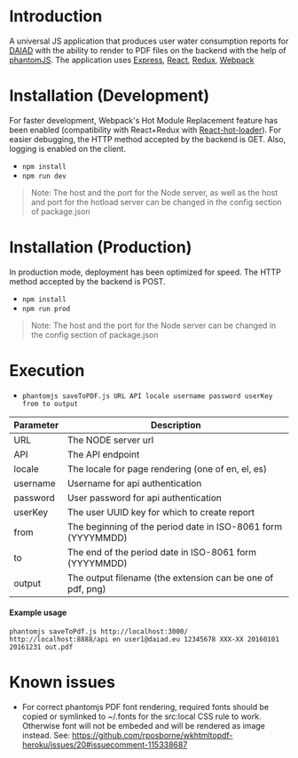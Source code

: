 # Introduction

A universal JS application that produces user water consumption reports for [DAIAD](http://www.daiad.eu/) with the ability to render to PDF files on the backend with the help of [phantomJS](http://phantomjs.org/). The application uses [Express](http://expressjs.com/), [React](https://facebook.github.io/react/), [Redux](http://redux.js.org/), [Webpack](https://webpack.github.io/)

# Installation (Development)

For faster development, Webpack's Hot Module Replacement feature has been enabled (compatibility with React+Redux with [React-hot-loader](https://github.com/gaearon/react-hot-loader)). For easier debugging, the HTTP method accepted by the backend is GET. Also, logging is enabled on the client.

* `npm install`
* `npm run dev`

> Note: The host and the port for the Node server, as well as the host and port for the hotload server can be changed in the config section of package.json 

# Installation (Production)

In production mode, deployment has been optimized for speed. The HTTP method accepted by the backend is POST. 

* `npm install`
* `npm run prod`

> Note: The host and the port for the Node server can be changed in the config section of package.json 

# Execution

* `phantomjs saveToPDF.js URL API locale username password userKey from to output`

| Parameter | Description |
| --------- | ----------- |
| URL       | The NODE server url |
| API       | The API endpoint |
| locale    | The locale for page rendering (one of en, el, es) |
| username  | Username for api authentication|
| password  | User password for api authentication |
| userKey   | The user UUID key for which to create report |
| from      | The beginning of the period date in ISO-8061 form (YYYYMMDD) |
| to        | The end of the period date in ISO-8061 form (YYYYMMDD) |
| output    | The output filename (the extension can be one of pdf, png) |

#### Example usage  
`phantomjs saveToPdf.js http://localhost:3000/ http://localhost:8888/api en user1@daiad.eu 12345678 XXX-XX 20160101 20161231 out.pdf`

# Known issues

* For correct phantomjs PDF font rendering, required fonts should be copied or symlinked to ~/.fonts for the src:local CSS rule to work. Otherwise font will not be embeded and will be rendered as image instead.
See: https://github.com/rposborne/wkhtmltopdf-heroku/issues/20#issuecomment-115338687
